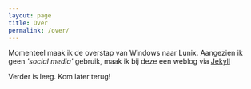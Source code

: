 ```yaml
---
layout: page
title: Over
permalink: /over/
---
```


Momenteel maak ik de overstap van Windows naar Lunix. Aangezien ik geen _'social media'_ gebruik, maak ik bij deze een weblog via [Jekyll](https://jekyllrb.com/)

Verder is leeg. Kom later terug!
